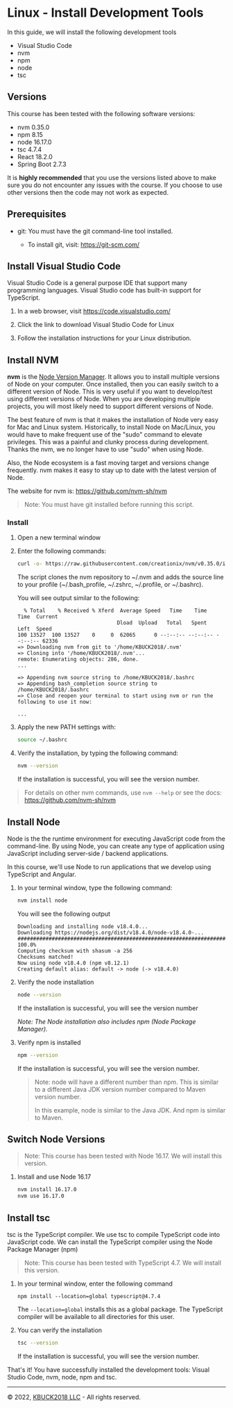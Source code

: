# Linux - Install Development Tools

In this guide, we will install the following development tools

* Visual Studio Code
* nvm
* npm
* node
* tsc

## Versions

This course has been tested with the following software versions:

* nvm 0.35.0
* npm 8.15
* node 16.17.0
* tsc 4.7.4
* React 18.2.0
* Spring Boot 2.7.3 

It is **highly recommended** that you use the versions listed above to make sure you do not encounter any issues with the course. If you choose to use other versions then the code may not work as expected.

## Prerequisites
* git: You must have the git command-line tool installed. 

  * To install git, visit: https://git-scm.com/

## Install Visual Studio Code
Visual Studio Code is a general purpose IDE that support many programming languages. Visual Studio code has built-in support for TypeScript.


1. In a web browser, visit https://code.visualstudio.com/

2. Click the link to download Visual Studio Code for Linux

3. Follow the installation instructions for your Linux distribution.


## Install NVM
**nvm** is the [Node Version Manager](https://github.com/nvm-sh/nvm). It allows you to install multiple versions of Node on your computer. Once installed, then you can easily switch to a different version of Node. This is very useful if you want to develop/test using different versions of Node. When you are developing multiple projects, you will most likely need to support different versions of Node. 

The best feature of nvm is that it makes the installation of Node very easy for Mac and Linux system. Historically, to install Node on Mac/Linux, you would have to make frequent use of the "sudo" command to elevate privileges. This was a painful and clunky process during development. Thanks the nvm, we no longer have to use "sudo" when using Node.

Also, the Node ecosystem is a fast moving target and versions change frequently. nvm makes it easy to stay up to date with the latest version of Node. 

The website for nvm is: https://github.com/nvm-sh/nvm

> Note: You must have git installed before running this script.

### Install
1. Open a new terminal window

2. Enter the following commands:

    ```bash
    curl -o- https://raw.githubusercontent.com/creationix/nvm/v0.35.0/install.sh | bash
    ```

   The script clones the nvm repository to ~/.nvm and adds the source line to your profile (~/.bash_profile, ~/.zshrc, ~/.profile, or ~/.bashrc).

   You will see output similar to the following:

    ```
      % Total    % Received % Xferd  Average Speed   Time    Time     Time  Current
                                    Dload  Upload   Total   Spent    Left  Speed
    100 13527  100 13527    0     0  62065      0 --:--:-- --:--:-- --:--:-- 62336
    => Downloading nvm from git to '/home/KBUCK2018/.nvm'
    => Cloning into '/home/KBUCK2018/.nvm'...
    remote: Enumerating objects: 286, done.
    ...

    => Appending nvm source string to /home/KBUCK2018/.bashrc
    => Appending bash_completion source string to /home/KBUCK2018/.bashrc
    => Close and reopen your terminal to start using nvm or run the following to use it now:

    ...
    ```

3. Apply the new PATH settings with:

    ```bash
    source ~/.bashrc
    ```

4. Verify the installation, by typing the following command:

    ```bash
    nvm --version
    ```

   If the installation is successful, you will see the version number.

> For details on other nvm commands, use `nvm --help` or see the docs: https://github.com/nvm-sh/nvm


## Install Node
Node is the the runtime environment for executing JavaScript code from the command-line. By using Node, you can create any type of application using JavaScript including server-side / backend applications.

In this course, we'll use Node to run applications that we develop using TypeScript and Angular.

1. In your terminal window, type the following command:

    ```bash
    nvm install node
    ```

   You will see the following output

    ```
    Downloading and installing node v18.4.0...
    Downloading https://nodejs.org/dist/v18.4.0/node-v18.4.0-...
    ######################################################################## 100.0%
    Computing checksum with shasum -a 256
    Checksums matched!
    Now using node v18.4.0 (npm v8.12.1)
    Creating default alias: default -> node (-> v18.4.0)
    ```

2. Verify the node installation

    ```bash
    node --version
    ```

   If the installation is successful, you will see the version number

   _Note: The Node installation also includes npm (Node Package Manager)._

3. Verify npm is installed

    ```bash
    npm --version
    ```

   If the installation is successful, you will see the version number. 

   > Note: node will have a different number than npm. This is similar to a different Java JDK version number compared to Maven version number.
   >
   > In this example, node is similar to the Java JDK.  And npm is similar to Maven.

## Switch Node Versions

> Note: This course has been tested with Node 16.17. We will install this version.

1. Install and use Node 16.17

    ```bash
    nvm install 16.17.0
    nvm use 16.17.0
    ```

## Install tsc
tsc is the TypeScript compiler. We use tsc to compile TypeScript code into JavaScript code. We can install the TypeScript compiler using the Node Package Manager (npm)

> Note: This course has been tested with TypeScript 4.7. We will install this version.

1. In your terminal window, enter the following command

    ```
    npm install --location=global typescript@4.7.4
    ```

   The `--location=global` installs this as a global package. The TypeScript compiler will be available to all directories for this user.

2. You can verify the installation

    ```bash
    tsc --version
    ```

   If the installation is successful, you will see the version number.

That's it! You have successfully installed the development tools: Visual Studio Code, nvm, node, npm and tsc.

---
&copy; 2022, [KBUCK2018 LLC](http://www.KBUCK2018.com) - All rights reserved.